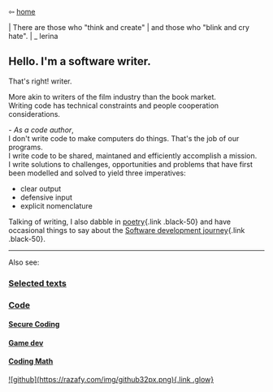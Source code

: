⇦ [home](../../index.html)

| There are those who "think and create"
| and  those who "blink and cry hate".
|                             _ lerina

## Hello. I'm a software writer.

That's right! writer.

More akin to writers of the film industry than the book market.  
Writing code has technical constraints and people cooperation considerations.

*- As a code author*,  
I don't write code to make computers do things. That's the job of our programs.  
I write code to be shared, maintaned and efficiently accomplish a mission.  
I write solutions to challenges, opportunities and problems that have first  
been modelled and solved to yield three imperatives:

-   clear output
-   defensive input
-   explicit nomenclature

Talking of writing, I also dabble in [poetry](./text/poems.html){.link
.black-50} and have occasional things to say about the [Software
development journey](./code/index.html){.link .black-50}.

---
Also see:


### [Selected texts](./text/index.html)
### [Code](./code/index.html)
#### [Secure Coding](./code/secure_coding/index.html)
#### [Game dev](./code/game_dev/index.html)
#### [Coding Math](./code/coding_math/index.html)


<footer>
  <a href="https://github.com/lerina" target="_blank" title="github">![github](https://razafy.com/img/github32px.png){.link .glow}
  </a>
</footer>

